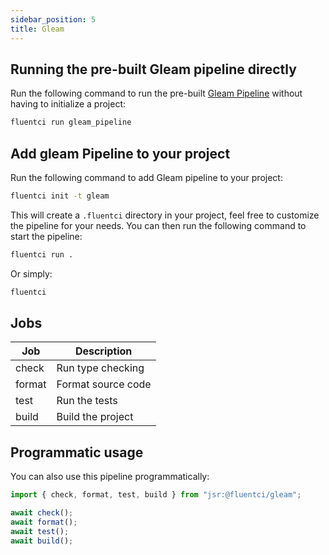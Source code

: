 ```yaml
---
sidebar_position: 5
title: Gleam
---
```



## Running the pre-built Gleam pipeline directly

Run the following command to run the pre-built [Gleam Pipeline](https://github.com/fluent-ci-templates/gleam-pipeline) without having to initialize a project:

```bash
fluentci run gleam_pipeline
```

## Add gleam Pipeline to your project

Run the following command to add Gleam pipeline to your project:

```bash
fluentci init -t gleam
```

This will create a `.fluentci` directory in your project, feel free to customize the pipeline for your needs.
You can then run the following command to start the pipeline:

```bash
fluentci run .
```

Or simply:

```bash
fluentci
```

## Jobs

| Job    | Description         |
| ------ | ------------------- |
| check  | Run type checking   |
| format | Format source code  |
| test   | Run the tests       |
| build  | Build the project   |

## Programmatic usage

You can also use this pipeline programmatically:

```ts
import { check, format, test, build } from "jsr:@fluentci/gleam";

await check();
await format();
await test();
await build();
```
